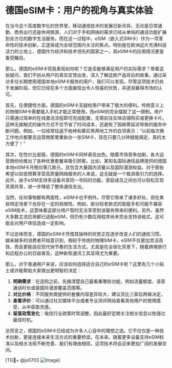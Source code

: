 # 德国eSIM卡：用户的视角与真实体验

在当今这个高度数字化的世界里，移动通信技术的发展日新月异。无论是日常通勤、商务出行还是休闲旅游，人们对于手机网络的需求已经从单纯的通话功能扩展到全方位的数字生活服务。而在这一过程中，eSIM（嵌入式SIM卡）作为一项革命性的技术创新，正逐渐成为全球范围内关注的焦点。特别是在欧洲这片充满科技活力的土地上，德国作为经济和技术领先的国家之一，其eSIM卡的应用情况更是备受瞩目。

那么，德国的eSIM卡究竟表现如何呢？它是否能够满足用户的实际需求？带着这些疑问，我们不妨从用户的真实反馈出发，深入了解这款产品背后的故事。通过采访多位长期使用德国本地eSIM卡服务的用户，我们可以发现，尽管这项技术仍处于发展阶段，但它已经在多个方面展现出令人惊喜的优势，并逐渐赢得市场的认可。

首先，在便捷性方面，德国的eSIM卡无疑给用户带来了极大的便利。传统意义上的物理SIM卡需要插入手机才能正常使用，而eSIM则完全摆脱了这一限制。用户只需通过简单的在线激活流程即可完成配置，无需前往实体店铺购买或更换卡片。这种无接触式的操作方式不仅节省了时间成本，还避免了因邮寄延迟导致的服务中断问题。例如，一位经常往返于柏林和慕尼黑两地工作的白领表示：“以前每次换工作地点都要去运营商那里重新办一张SIM卡，现在只要几分钟就能搞定，真的太方便了！”

其次，在性价比层面，德国的eSIM卡同样表现出色。随着市场竞争加剧，各大运营商纷纷推出了各种优惠套餐来吸引顾客。比如，某知名国际通信品牌提供的德国本地eSIM卡月租仅需几欧元，且包含大量国内流量以及国际漫游权益。对于那些希望以较低预算享受高质量网络服务的人来说，这无疑是一个极具吸引力的选择。此外，由于eSIM支持多设备共享同一号码的功能，家庭成员之间也可以轻松实现资源共享，进一步降低了整体通信支出。

当然，任何事物都有两面性，eSIM卡也不例外。尽管它带来了诸多好处，但在某些特定场景下也存在一定的局限性。例如，部分较老款式的智能手机可能不兼容eSIM技术，这意味着这部分用户暂时无法享受到该服务带来的便利。另外，虽然大多数主流应用都已适配eSIM，但仍有少数应用程序尚未完全支持该格式，这可能会对用户体验造成一定影响。

不过总体而言，德国的eSIM卡凭借其独特的优势正在逐步改变人们的通信习惯。越来越多的消费者开始意识到，相较于传统的物理SIM卡，eSIM不仅更加灵活高效，而且更能适应现代快节奏的生活方式。尤其是在全球化背景下，随着跨境旅行和远程办公的日益普及，这种新型通讯工具显得尤为重要。

那么，对于普通用户来说，应该如何选择适合自己的eSIM卡呢？这里有几个小贴士或许能帮助大家做出更明智的决定：

1. **明确需求**：在选购之前，先搞清楚自己最看重哪些功能，例如流量额度、语音通话时长或是国际漫游覆盖范围等。
2. **对比价格**：不同服务商提供的套餐内容差异较大，建议货比三家后再做决定。
3. **查看评价**：可以通过社交媒体平台或者专业测评网站查看其他用户的使用感受，从中获取灵感。
4. **留意政策变化**：电信行业政策时常调整，因此最好定期关注相关信息以免错过最佳时机。

总而言之，德国的eSIM卡已经成为许多人心目中的理想之选。它不仅仅是一种技术创新，更是连接未来生活方式的重要桥梁。在未来，随着更多设备支持eSIM标准以及相关法规不断完善，我们有理由相信，这项技术将会迎来更加广阔的发展空间。

[TG💪+ @jx0703 ![Image](https://github.com/user-attachments/assets/dbca1d08-cadb-493c-b0ec-ad6f7a83f270)]